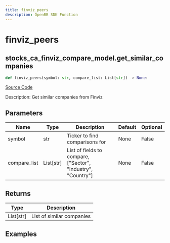 ```yaml
---
title: finviz_peers
description: OpenBB SDK Function
---
```

# finviz_peers

## stocks_ca_finviz_compare_model.get_similar_companies

```python
def finviz_peers(symbol: str, compare_list: List[str]) -> None:
```
[Source Code](https://github.com/OpenBB-finance/OpenBBTerminal/tree/main/openbb_terminal/stocks/comparison_analysis/finviz_compare_model.py#L24)

Description: Get similar companies from Finviz

## Parameters

| Name | Type | Description | Default | Optional |
| ---- | ---- | ----------- | ------- | -------- |
| symbol | str | Ticker to find comparisons for | None | False |
| compare_list | List[str] | List of fields to compare, ["Sector", "Industry", "Country"] | None | False |

## Returns

| Type | Description |
| ---- | ----------- |
| List[str] | List of similar companies |

## Examples

